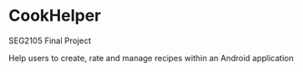 # CookHelper

SEG2105 Final Project

Help users to create, rate and manage recipes within an Android application
